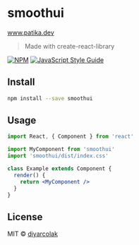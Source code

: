 # smoothui

www.patika.dev

> Made with create-react-library

[![NPM](https://img.shields.io/npm/v/smoothui.svg)](https://www.npmjs.com/package/smoothui) [![JavaScript Style Guide](https://img.shields.io/badge/code_style-standard-brightgreen.svg)](https://standardjs.com)

## Install

```bash
npm install --save smoothui
```

## Usage

```jsx
import React, { Component } from 'react'

import MyComponent from 'smoothui'
import 'smoothui/dist/index.css'

class Example extends Component {
  render() {
    return <MyComponent />
  }
}
```

## License

MIT © [diyarcolak](https://github.com/diyarcolak)
